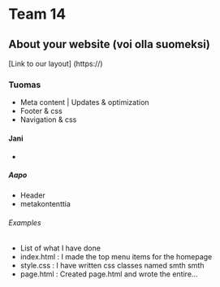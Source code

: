 # Team 14

## About your website (voi olla suomeksi)

[Link to our layout]
(https://)

### Tuomas
- Meta content | Updates & optimization 
- Footer & css
- Navigation & css

#### Jani
- 

##### Aapo
- Header
- metakontenttia




###### Examples
- List of what I have done
- index.html : I made the top menu items for the homepage
- style.css : I have written css classes named smth smth
- page.html : Created page.html and wrote the entire...